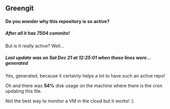 ## Greengit

#### Do you wonder why this repository is so active?

##### After all it has 7504 commits!

But is it *really* active? Well...

##### Last update was on Sat Dec 21 at 12:25:01 when those lines were... generated

Yes, generated, because it certainly helps a lot to have such an active repo!

Oh and there was **54%** disk usage on the machine
where there is the cron updating this file.

Not the best way to monitor a VM in the cloud but it works! :)
